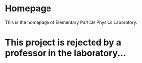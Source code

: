 # Homepage
This is the homepage of Elementary Particle Physics Laboratory.

# This project is rejected by a professor in the laboratory...
